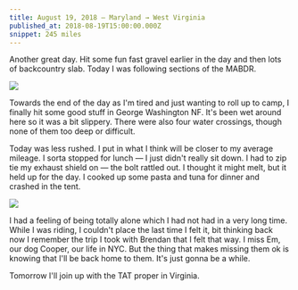 ```yaml
---
title: August 19, 2018 — Maryland → West Virginia
published_at: 2018-08-19T15:00:00.000Z
snippet: 245 miles
---
```


Another great day. Hit some fun fast gravel earlier in the day and then lots of backcountry slab. Today I was following sections of the MABDR.

![](/img/tat/02/IMG_2500.jpg)

Towards the end of the day as I'm tired and just wanting to roll up to camp, I finally hit some good stuff in George Washington NF. It's been wet around here so it was a bit slippery. There were also four water crossings, though none of them too deep or difficult.

Today was less rushed. I put in what I think will be closer to my average mileage. I sorta stopped for lunch — I just didn't really sit down. I had to zip tie my exhaust shield on — the bolt rattled out. I thought it might melt, but it held up for the day. I cooked up some pasta and tuna for dinner and crashed in the tent.

![](/img/tat/02/IMG_2511.jpg)

I had a feeling of being totally alone which I had not had in a very long time. While I was riding, I couldn't place the last time I felt it, bit thinking back now I remember the trip I took with Brendan that I felt that way. I miss Em, our dog Cooper, our life in NYC. But the thing that makes missing them ok is knowing that I'll be back home to them. It's just gonna be a while.

Tomorrow I'll join up with the TAT proper in Virginia.
